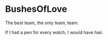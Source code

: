 # BushesOfLove

The best team, the only team, team.

If I had a pen for every watch, I would have hair.
